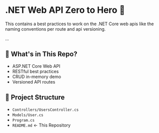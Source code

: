 # .NET Web API Zero to Hero 🚀

This contains a best practices to work on the .NET Core web apis like the naming conventions per route and api versioning.

...

## 🚀 What's in This Repo?

- ASP.NET Core Web API
- RESTful best practices
- CRUD in-memory demo
- Versioned API routes

## 📁 Project Structure

- `Controllers/UsersController.cs`
- `Models/User.cs`
- `Program.cs`
- `README.md` ← This Repository
